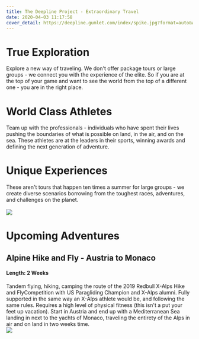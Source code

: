```yaml
---
title: The Deepline Project - Extraordinary Travel
date: 2020-04-03 11:17:58
cover_detail: https://deepline.gumlet.com/index/spike.jpg?format=auto&width=1500&mode=crop&crop=top&ar=3.5:1
---
```

# True Exploration
Explore a new way of traveling. We don't offer package tours or large groups - we connect you with the experience of the elite. So if you are at the top of your game and want to see the world from the top of a different one - you are in the right place.

# World Class Athletes
Team up with the professionals - individuals who have spent their lives pushing the boundaries of what is possible on land, in the air, and on the sea. These athletes are at the leaders in their sports, winning awards and defining the next generation of adventure.

# Unique Experiences
These aren't tours that happen ten times a summer for large groups - we create diverse scenarios borrowing from the toughest races, adventures, and challenges on the planet.
<br><br>
![](https://deeplineproject.com/index/pg.jpg?format=auto&extract=0,350,3000,1000&ar=3.5:1)

# Upcoming Adventures
## Alpine Hike and Fly - Austria to Monaco
#### Length: 2 Weeks
Tandem flying, hiking, camping the route of the 2019 Redbull X-Alps Hike and FlyCompetition with US Paragliding Champion and X-Alps alumni. Fully supported in the same way an X-Alps athlete would be, and following the same rules. Requires a high level of physical fitness (this isn't a put your feet up vacation). Start in Austria and end up with a Mediterranean Sea landing in next to the yachts of Monaco, traveling the entirety of the Alps in air and on land in two weeks time.
<br>
![](https://deeplineproject.com/index/smoke.jpeg?format=auto&width=2000&mode=crop&crop=center&ar=3.5:1)
